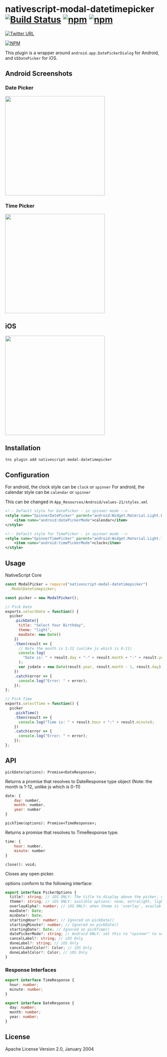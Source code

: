 # nativescript-modal-datetimepicker [![Build Status](https://travis-ci.org/shiv19/nativescript-material-datetimepicker.svg?branch=master)](https://travis-ci.org/davecoffin/nativescript-modal-datetimepicker) [![npm](https://img.shields.io/npm/dt/express.svg)](https://www.npmjs.com/package/nativescript-modal-datetimepicker) [![npm](https://img.shields.io/npm/v/nativescript-material-datetimepicker.svg)](https://www.npmjs.com/package/nativescript-modal-datetimepicker)

[![Twitter URL](https://img.shields.io/badge/twitter-%40MultiShiv19-blue.svg)](https://twitter.com/MultiShiv19)

[![NPM](https://nodei.co/npm/nativescript-modal-datetimepicker.png)](https://nodei.co/npm/nativescript-modal-datetimepicker/)

This plugin is a wrapper around `android.app.DatePickerDialog` for Android, and `UIDatePicker` for iOS.

## Android Screenshots

### Date Picker

<img src="https://github.com/davecoffin/nativescript-modal-datetimepicker/blob/master/assets/datepicker.jpeg?raw=true" height="320" >

### Time Picker

<img src="https://github.com/davecoffin/nativescript-modal-datetimepicker/blob/master/assets/timepicker.jpeg?raw=true" height="320" >

## iOS

<img src="https://github.com/davecoffin/nativescript-modal-datetimepicker/blob/master/assets/iosdatepicker.gif?raw=true" height="320" >

## Installation

```javascript
tns plugin add nativescript-modal-datetimepicker
```

## Configuration

For android, the clock style can be `clock` or `spinner`
For android, the calendar style can be `calendar` or `spinner`

This can be changed in `App_Resources/Android/values-21/styles.xml`

```xml
<!-- Default style for DatePicker - in spinner mode -->
<style name="SpinnerDatePicker" parent="android:Widget.Material.Light.DatePicker">
    <item name="android:datePickerMode">calendar</item>
</style>

<!-- Default style for TimePicker - in spinner mode -->
<style name="SpinnerTimePicker" parent="android:Widget.Material.Light.TimePicker">
    <item name="android:timePickerMode">clock</item>
</style>
```

## Usage

NativeScript Core

```js
const ModalPicker = require("nativescript-modal-datetimepicker")
  .ModalDatetimepicker;

const picker = new ModalPicker();

// Pick Date
exports.selectDate = function() {
  picker
    .pickDate({
      title: "Select Your Birthday",
      theme: "light",
      maxDate: new Date()
    })
    .then(result => {
      // Note the month is 1-12 (unlike js which is 0-11)
      console.log(
        "Date is: " + result.day + "-" + result.month + "-" + result.year
      );
      var jsdate = new Date(result.year, result.month - 1, result.day);
    })
    .catch(error => {
      console.log("Error: " + error);
    });
};

// Pick Time
exports.selectTime = function() {
  picker
    .pickTime()
    .then(result => {
      console.log("Time is: " + result.hour + ":" + result.minute);
    })
    .catch(error => {
      console.log("Error: " + error);
    });
};
```

## API

`pickDate(options): Promise<DateResponse>;`

Returns a promise that resolves to DateResponse type object (Note: the month is 1-12, unlike js which is 0-11)

```javascript
date: {
    day: number,
    month: number,
    year: number
}
```

`pickTime(options): Promise<TimeResponse>;`

Returns a promise that resolves to TimeResponse type.

```javascript
time: {
    hour: number,
    minute: number
}
```

`close(): void;`

Closes any open picker.

options conform to the following interface:

```ts
export interface PickerOptions {
  title?: string; // iOS ONLY: The title to display above the picker, default hidden.
  theme?: string; // iOS ONLY: avalible options: none, extralight, light, regular, dark, extradark, prominent and overlay.
  overlayAlpha?: number; // iOS ONLY: when theme is 'overlay', available options: 0.0 to 1.0
  maxDate?: Date;
  minDate?: Date;
  startingHour?: number; // Ignored on pickDate()
  startingMinute?: number; // Ignored on pickDate()
  startingDate?: Date; // Ignored on pickTime()
  datePickerMode?: string; // Android ONLY: set this to "spinner" to see spinner for DatePicker, other option is "calendar" (which is the default)
  cancelLabel?: string; // iOS Only
  doneLabel?: string; // iOS Only
  cancelLabelColor?: Color; // iOS Only
  doneLabelColor?: Color; // iOS Only
}
```

### Response Interfaces

```typescript
export interface TimeResponse {
  hour: number;
  minute: number;
}

export interface DateResponse {
  day: number;
  month: number;
  year: number;
}
```

## License

Apache License Version 2.0, January 2004
